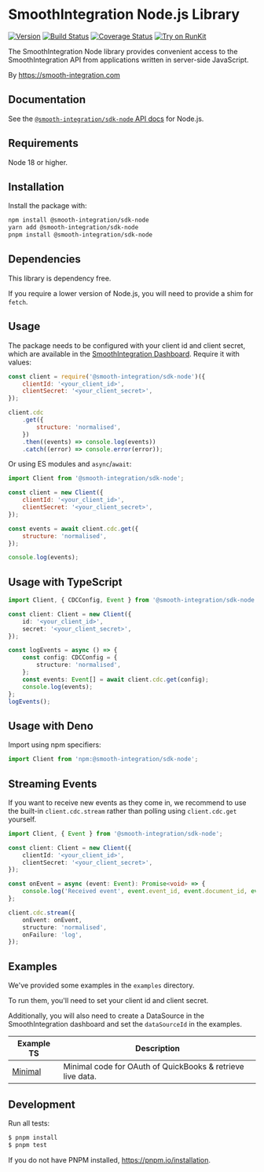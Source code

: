 # SmoothIntegration Node.js Library

[![Version](https://img.shields.io/npm/v/@smooth-integration/sdk-node.svg)](https://www.npmjs.org/package/@smooth-integration/sdk-node)
[![Build Status](https://github.com/SmoothIntegration/sdk-node/actions/workflows/check.yml/badge.svg?branch=master)](https://github.com/SmoothIntegration/sdk-node/actions?query=branch%3Amaster)
[![Coverage Status](https://coveralls.io/repos/github/SmoothIntegration/sdk-node/badge.svg?branch=master)](https://coveralls.io/github/SmoothIntegration/sdk-node?branch=master)
[![Try on RunKit](https://badge.runkitcdn.com/@smooth-integration/sdk-node.svg)](https://runkit.com/npm/@smooth-integration/sdk-node)

The SmoothIntegration Node library provides convenient access to the SmoothIntegration API from
applications written in server-side JavaScript.

By https://smooth-integration.com

## Documentation

See the [`@smooth-integration/sdk-node` API docs](https://smooth-integration.com/docs) for Node.js.

## Requirements

Node 18 or higher.

## Installation

Install the package with:

```sh
npm install @smooth-integration/sdk-node
yarn add @smooth-integration/sdk-node
pnpm install @smooth-integration/sdk-node
```

## Dependencies

This library is dependency free.

If you require a lower version of Node.js, you will need to provide a shim for `fetch`.

## Usage

The package needs to be configured with your client id and client secret, which are
available in the [SmoothIntegration Dashboard](https://app.smooth-integration.com/secrets). Require it with values:

```js
const client = require('@smooth-integration/sdk-node')({
    clientId: '<your_client_id>',
    clientSecret: '<your_client_secret>',
});

client.cdc
    .get({
        structure: 'normalised',
    })
    .then((events) => console.log(events))
    .catch((error) => console.error(error));
```

Or using ES modules and `async`/`await`:

```js
import Client from '@smooth-integration/sdk-node';

const client = new Client({
    clientId: '<your_client_id>',
    clientSecret: '<your_client_secret>',
});

const events = await client.cdc.get({
    structure: 'normalised',
});

console.log(events);
```

## Usage with TypeScript

```ts
import Client, { CDCConfig, Event } from '@smooth-integration/sdk-node';

const client: Client = new Client({
    id: '<your_client_id>',
    secret: '<your_client_secret>',
});

const logEvents = async () => {
    const config: CDCConfig = {
        structure: 'normalised',
    };
    const events: Event[] = await client.cdc.get(config);
    console.log(events);
};
logEvents();
```

## Usage with Deno

Import using npm specifiers:

```ts
import Client from 'npm:@smooth-integration/sdk-node';
```

## Streaming Events

If you want to receive new events as they come in, we recommend to use the built-in `client.cdc.stream` rather than
polling using `client.cdc.get` yourself.

```ts
import Client, { Event } from '@smooth-integration/sdk-node';

const client: Client = new Client({
    clientId: '<your_client_id>',
    clientSecret: '<your_client_secret>',
});

const onEvent = async (event: Event): Promise<void> => {
    console.log('Received event', event.event_id, event.document_id, event);
};

client.cdc.stream({
    onEvent: onEvent,
    structure: 'normalised',
    onFailure: 'log',
});
```

## Examples

We've provided some examples in the `examples` directory.

To run them, you'll need to set your client id and client secret.

Additionally, you will also need to create a DataSource in the SmoothIntegration dashboard and set the
`dataSourceId` in the examples.

| Example TS                                                                            | Description                                                |
| ------------------------------------------------------------------------------------- | ---------------------------------------------------------- |
| [Minimal](https://github.com/SmoothIntegration/sdk-node/tree/master/examples/minimal) | Minimal code for OAuth of QuickBooks & retrieve live data. |

## Development

Run all tests:

```bash
$ pnpm install
$ pnpm test
```

If you do not have PNPM installed, https://pnpm.io/installation.

